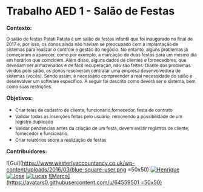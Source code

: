 # Trabalho AED 1 - Salão de Festas

**Contexto:**

<small>O salão de festas Patati Patata é um salão de festas infantil que foi inaugurado no final de 2017 e, por isso, os donos ainda não haviam se preocupado com a implantação de sistemas para realizar o controle e gestão do negócio. No entanto, alguns problemas já começaram a aparecer, como por exemplo, a marcação de duas festas para um mesmo dia em horários que coincidem. Além disso, alguns dados de clientes e fornecedores, que deveriam ser armazenados e de fácil recuperação, não são feitos. Diante dos problemas vividos pelo salão, os donos resolveram contratar uma empresa desenvolvedora de sistemas (vocês). Sendo assim, é necessário compreender a real necessidade do salão e desenvolver um software específico. A seguir foi descrito como deverá ser o sistema, bem como suas restrições.
</small>
 
 **Objetivos:**

 - <small>Criar telas de cadastro de cliente, funcionário,fornecedor, festa de contrato </small>
 - <small>Validar todas as inserções feitas pelo usuário, removendo a possibilidade de um registro duplicado</small>
 - <small>Validar pendencias antes da criação de um festa, devem existir registros de cliente, fornecedor e funcionário.</small>
 - <small>Criar  relatórios sobre a realização de festas</small>

**Contribuidores:**

![Gui](https://www.westerlyaccountancy.co.uk/wp-content/uploads/2016/03/blue-square-user.png =50x50) [![Henrique](https://avatars0.githubusercontent.com/u/24460777?s=50&u=dda0838319007c563a6a602ba1be32a949cd8e77&v=4 "Henrique")](https://github.com/Henrikkee)  [![Jose](https://avatars0.githubusercontent.com/u/65291400?s=50 "José")](https://github.com/josemauriciogf) [![Lucas](https://avatars0.githubusercontent.com/u/49598959?s=50 "Lucas")](https://github.com/Lucas-Angelo)  [![Marco](https://avatars0.githubusercontent.com/u/64559501 =50x50)](https://github.com/MarcoTullio1)
